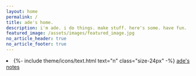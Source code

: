 ```yaml
---
layout: home
permalink: /
title: ade's home.
description: i'm ade. i do things. make stuff. here's some. have fun.
featured_image: /assets/images/featured_image.jpg
no_article_header: true
no_article_footer: true
---
```


<style>
    header {
        display: none;
    }
    footer {
        margin-left: 5%;
    }
    article > footer {
        display: none;
    }
</style>

<!--li class="icon-container">
    {%- include theme/icons/text.html text="b" class="size-24px" -%}
    <a href="https://blog.adeposting.com/">ade's blog</a>
</li-->
<li class="icon-container">
    {%- include theme/icons/text.html text="n" class="size-24px" -%}
    <a href="https://notes.adeposting.com/">ade's notes</a>
</li>                
